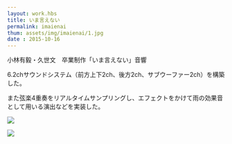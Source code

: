 ```yaml
---
layout: work.hbs
title: いま言えない
permalink: imaienai
thum: assets/img/imaienai/1.jpg
date : 2015-10-16
---
```


小林有毅・久世文　卒業制作「いま言えない」音響

6.2chサウンドシステム（前方上下2ch、後方2ch、サブウーファー2ch）を構築した。

また弦楽4重奏をリアルタイムサンプリングし、エフェクトをかけて雨の効果音として用いる演出などを実装した。

![]({{config.root}}assets/img/imaienai/operate.jpg)

![]({{config.root}}assets/img/imaienai/2.jpg)
